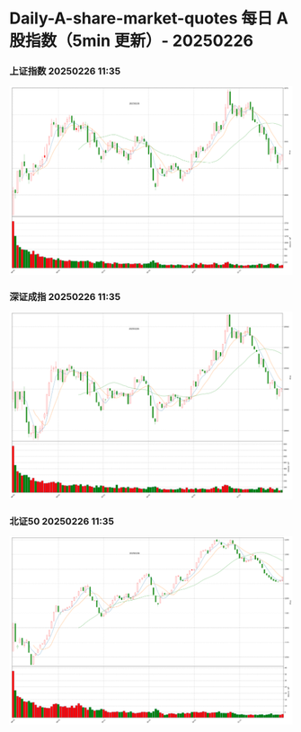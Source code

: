 
# Daily-A-share-market-quotes 每日 A 股指数（5min 更新）- 20250226

### 上证指数 20250226 11:35
![](./fig/2025/2/20250226-sh000001.png)

### 深证成指 20250226 11:35
![](./fig/2025/2/20250226-sz399001.png)

### 北证50 20250226 11:35
![](./fig/2025/2/20250226-bj899050.png)
